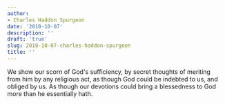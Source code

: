 ```yaml
---
author:
- Charles Haddon Spurgeon
date: '2010-10-07'
description: ''
draft: 'true'
slug: 2010-10-07-charles-haddon-spurgeon
title: ''
---
```

We show our scorn of God's sufficiency, by secret thoughts of meriting from him by any religious act, as though God could be indebted to us, and obliged by us. As though our devotions could bring a blessedness to God more than he essentially hath.



